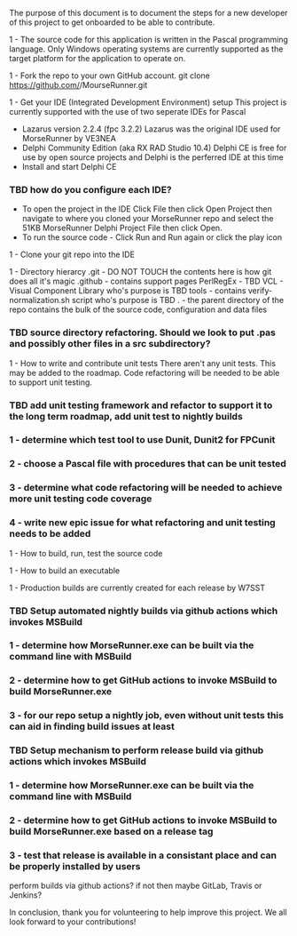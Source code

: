 The purpose of this document is to document the steps for a new developer of this project to get onboarded
to be able to contribute.

1 - The source code for this application is written in the Pascal programming language.
Only Windows operating systems are currently supported as the target platform for the application to operate on.

1 - Fork the repo to your own GitHub account.
git clone https://github.com/<yourAccountName>/MourseRunner.git

1 - Get your IDE (Integrated Development Environment) setup
This project is currently supported with the use of two seperate IDEs for Pascal
- Lazarus version 2.2.4 (fpc 3.2.2)
Lazarus was the original IDE used for MorseRunner by VE3NEA
- Delphi Community Edition (aka RX RAD Studio 10.4)
Delphi CE is free for use by open source projects and Delphi is the perferred IDE at this time
- Install and start Delphi CE 
### TBD how do you configure each IDE?
- To open the project in the IDE Click File then click Open Project
then navigate to where you cloned your MorseRunner repo and
select the 51KB MorseRunner Delphi Project File then click Open.
- To run the source code - Click Run and Run again or click the play icon

1 - Clone your git repo into the IDE

1 - Directory hierarcy
.git - DO NOT TOUCH the contents here is how git does all it's magic
.github - contains support pages
PerlRegEx - TBD
VCL - Visual Component Library who's purpose is TBD
tools - contains verify-normalization.sh script who's purpose is TBD
. - the parent directory of the repo contains the bulk of the source code, configuration and data files
### TBD source directory refactoring. Should we look to put .pas and possibly other files in a src subdirectory?

1 - How to write and contribute unit tests
There aren't any unit tests. This may be added to the roadmap. Code refactoring will be needed to be able to support unit testing.
### TBD add unit testing framework and refactor to support it to the long term roadmap, add unit test to nightly builds
### 1 - determine which test tool to use Dunit, Dunit2 for FPCunit
### 2 - choose a Pascal file with procedures that can be unit tested
### 3 - determine what code refactoring will be needed to achieve more unit testing code coverage
### 4 - write new epic issue for what refactoring and unit testing needs to be added

1 - How to build, run, test the source code

1 - How to build an executable

1 - Production builds are currently created for each release by W7SST
### TBD Setup automated nightly builds via github actions which invokes MSBuild
### 1 - determine how MorseRunner.exe can be built via the command line with MSBuild
### 2 - determine how to get GitHub actions to invoke MSBuild to build MorseRunner.exe
### 3 - for our repo setup a nightly job, even without unit tests this can aid in finding build issues at least
### TBD Setup mechanism to perform release build via github actions which invokes MSBuild
### 1 - determine how MorseRunner.exe can be built via the command line with MSBuild
### 2 - determine how to get GitHub actions to invoke MSBuild to build MorseRunner.exe based on a release tag
### 3 - test that release is available in a consistant place and can be properly installed by users

perform builds via github actions? if not then maybe GitLab, Travis or Jenkins?

In conclusion, thank you for volunteering to help improve this project. We all look forward to your contributions!

